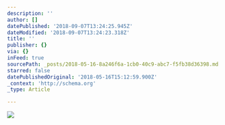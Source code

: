 ```yaml
---
description: ''
author: []
datePublished: '2018-09-07T13:24:25.945Z'
dateModified: '2018-09-07T13:24:23.318Z'
title: ''
publisher: {}
via: {}
inFeed: true
sourcePath: _posts/2018-05-16-8a246f6a-1cb0-40c9-abc7-f5fb38d36398.md
starred: false
datePublishedOriginal: '2018-05-16T15:12:59.900Z'
_context: 'http://schema.org'
_type: Article

---
```

![](https://the-grid-user-content.s3-us-west-2.amazonaws.com/49737d4f-9ffa-4cb2-9c96-5db8c13ef816.jpg)